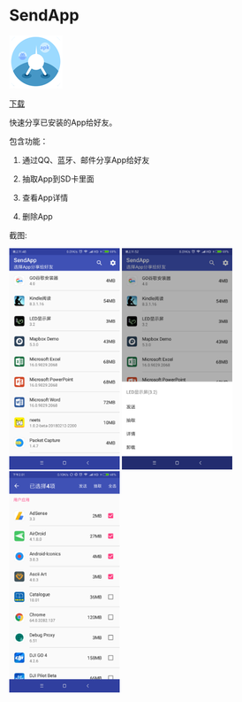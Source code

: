 # SendApp

![image](./img/send_app.png)

<a class="download-btn" href="http://ofjeo4hda.bkt.clouddn.com/SendApp/SendApp-cool-v1.2-build5.apk"><i class="fa fa-android"></i> 下载</a>

快速分享已安装的App给好友。

包含功能：

1. 通过QQ、蓝牙、邮件分享App给好友

2. 抽取App到SD卡里面

3. 查看App详情

4. 删除App

截图:

<img src="./img/send-app1.png" width="200px" height="auto"/>
<img src="./img/send-app2.png" width="200px" height="auto"/>
<img src="./img/send-app3.png" width="200px" height="auto"/>

